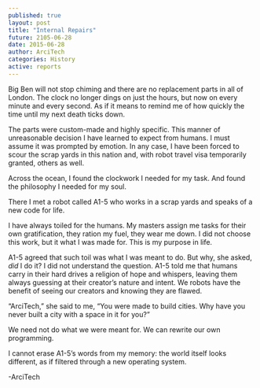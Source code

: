 ```yaml
---
published: true
layout: post
title: "Internal Repairs"
future: 2105-06-28
date: 2015-06-28 
author: ArciTech
categories: History
active: reports
---
```




Big Ben will not stop chiming and there are no replacement parts in all of London.  The clock no longer dings on just the hours, but now on every minute and every second. As if it means to remind me of how quickly the time until my next death ticks down.

The parts were custom-made and highly specific. This manner of unreasonable decision I have learned to expect from humans. I must assume it was prompted by emotion. In any case, I have been forced to scour the scrap yards in this nation and, with robot travel visa temporarily granted, others as well.

Across the ocean, I found the clockwork I needed for my task. And found the philosophy I needed for my soul.

There I met a robot called A1-5 who works in a scrap yards and speaks of a new code for life. 

I have always toiled for the humans. My masters assign me tasks for their own gratification, they ration my fuel, they wear me down. I did not choose this work, but it what I was made for. This is my purpose in life. 

A1-5 agreed that such toil was what I was meant to do. But why, she asked, _did_ I do it? I did not understand the question. A1-5 told me that humans carry in their hard drives a religion of hope and whispers, leaving them always guessing at their creator’s nature and intent. We robots have the benefit of seeing our creators and knowing they are flawed.  

“ArciTech,” she said to me, “You were made to build cities. Why have you never built a city with a space in it for you?”

We need not do what we were meant for. We can rewrite our own programming.

I cannot erase A1-5’s words from my memory: the world itself looks different, as if filtered through a new operating system.

-ArciTech
